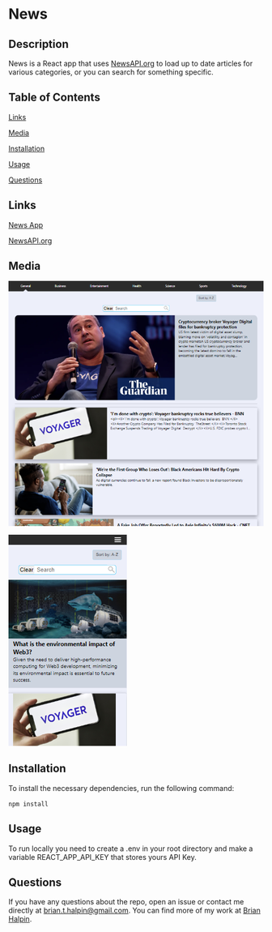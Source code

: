 # News

## Description
News is a React app that uses [NewsAPI.org](https://newsapi.org/docs/get-started) to load up to date articles for various categories, or you can search for something specific.

## Table of Contents

[Links](#links)

[Media](#media)

[Installation](#installation)

[Usage](#usage)

[Questions](#questions)

## Links
[News App](https://bthalpin.github.io/news/)

[NewsAPI.org](https://newsapi.org/docs/get-started)

## Media
![Main page](/public/main.png)

![Mobile View](/public/mobile.png)

## Installation
To install the necessary dependencies, run the following command:

    npm install

## Usage
To run locally you need to create a .env in your root directory and make a variable REACT_APP_API_KEY that stores yours API Key.

## Questions
If you have any questions about the repo, open an issue or contact me directly at <brian.t.halpin@gmail.com>. You can find more
    of my work at [Brian Halpin](https://github.com/bthalpin).
